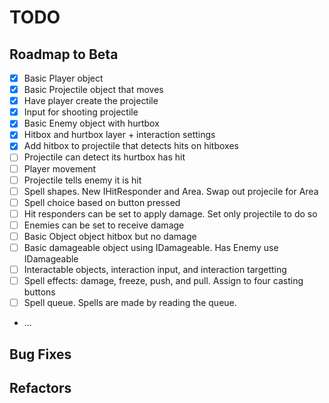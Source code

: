 # TODO

## Roadmap to Beta

- [X] Basic Player object
- [X] Basic Projectile object that moves
- [X] Have player create the projectile
- [X] Input for shooting projectile
- [X] Basic Enemy object with hurtbox
- [X] Hitbox and hurtbox layer + interaction settings
- [X] Add hitbox to projectile that detects hits on hitboxes
- [ ] Projectile can detect its hurtbox has hit
- [ ] Player movement
- [ ] Projectile tells enemy it is hit
- [ ] Spell shapes. New IHitResponder and Area. Swap out projecile for Area
- [ ] Spell choice based on button pressed
- [ ] Hit responders can be set to apply damage. Set only projectile to do so
- [ ] Enemies can be set to receive damage
- [ ] Basic Object object hitbox but no damage
- [ ] Basic damageable object using IDamageable. Has Enemy use IDamageable
- [ ] Interactable objects, interaction input, and interaction targetting
- [ ] Spell effects: damage, freeze, push, and pull. Assign to four casting buttons
- [ ] Spell queue. Spells are made by reading the queue.
- ...

## Bug Fixes

## Refactors